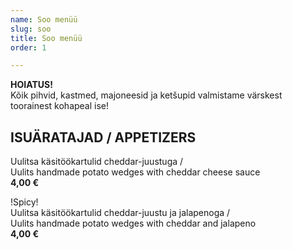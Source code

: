 ```yaml
---
name: Soo menüü
slug: soo
title: Soo menüü
order: 1

---
```

**HOIATUS!**  
Kõik pihvid, kastmed, majoneesid ja ketšupid valmistame värskest toorainest kohapeal ise!

## ISUÄRATAJAD / APPETIZERS

Uulitsa käsitöökartulid cheddar-juustuga /  
Uulits handmade potato wedges with cheddar cheese sauce  
**4,00 €**

!Spicy!  
Uulitsa käsitöökartulid cheddar-juustu ja jalapenoga /  
Uulits handmade potato wedges with cheddar and jalapeno  
**4,00 €**